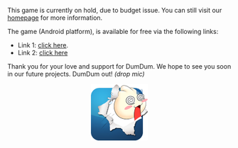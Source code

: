 This game is currently on hold, due to budget issue. You can still visit our [homepage](https://dumdumgreatadventure.wordpress.com) for more information.

The game (Android platform), is available for free via the following links:
 - Link 1: [click here](https://dumdumgreatadventure.wordpress.com/download/).
 - Link 2: [click here](https://github.com/knmac/DumDum_Project/blob/master/DumDumGame.apk)

Thank you for your love and support for DumDum. We hope to see you soon in our future projects. DumDum out! *(drop mic)*

<p align="center">
<img src=https://github.com/knmac/DumDum_Project/blob/master/DumDumGame/res/drawable-hdpi/dumdumicon.png?raw=true "DumDum">
</p>
